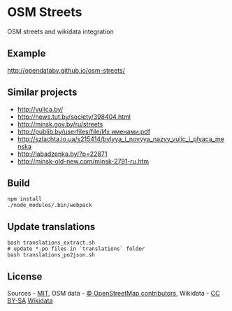 # OSM Streets
OSM streets and wikidata integration

## Example
http://opendataby.github.io/osm-streets/

## Similar projects
- http://vulica.by/
- http://news.tut.by/society/398404.html
- http://minsk.gov.by/ru/streets
- [http://publib.by/userfiles/file/Их именами.pdf](http://publib.by/userfiles/file/%D0%98%D1%85%20%D0%B8%D0%BC%D0%B5%D0%BD%D0%B0%D0%BC%D0%B8.pdf)
- http://szlachta.io.ua/s215414/bylyya_i_novyya_nazvy_vulic_i_plyaca_menska
- http://labadzenka.by/?p=22871
- http://minsk-old-new.com/minsk-2791-ru.htm

## Build
    npm install
    ./node_modules/.bin/webpack

## Update translations
    bash translations_extract.sh
    # update *.po files in `translations` folder
    bash translations_po2json.sh

## License
Sources - [MIT](https://raw.githubusercontent.com/opendataby/osm_streets/gh-pages/LICENSE.txt), OSM data - [© OpenStreetMap contributors](https://www.openstreetmap.org/copyright), Wikidata - [CC BY-SA](https://creativecommons.org/licenses/by-sa/3.0/) [Wikidata](https://www.wikidata.org/)
